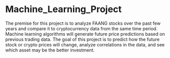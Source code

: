 # Machine_Learning_Project
The premise for this project is to analyze FAANG stocks over the past few years and compare it to cryptocurrency data from the same time period. Machine learning algorithms will generate future price predictions based on previous trading data. The goal of this project is to predict how the future stock or crypto prices will change, analyze correlations in the data, and see which asset may be the better investment.
